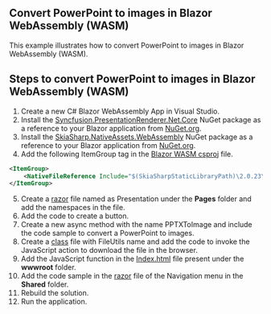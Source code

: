Convert PowerPoint to images in Blazor WebAssembly (WASM)
---------------------------------------------------------

This example illustrates how to convert PowerPoint to images in Blazor WebAssembly (WASM).

Steps to convert PowerPoint to images in Blazor WebAssembly (WASM)
------------------------------------------------------------------

1. Create a new C# Blazor WebAssembly App in Visual Studio.
2. Install the [Syncfusion.PresentationRenderer.Net.Core](https://www.nuget.org/packages/Syncfusion.PresentationRenderer.Net.Core) NuGet package as a reference to your Blazor application from [NuGet.org](https://www.nuget.org/).  
3. Install the [SkiaSharp.NativeAssets.WebAssembly](https://www.nuget.org/packages/SkiaSharp.NativeAssets.WebAssembly) NuGet package as a reference to your Blazor application from [NuGet.org](https://www.nuget.org/).  
4. Add the following ItemGroup tag in the [Blazor WASM csproj](https://github.com/SyncfusionExamples/PowerPoint-Examples/blob/master/PPTX-to-Image-conversion/Convert-PowerPoint-presentation-to-Image/Blazor/Client-side-application/Convert-PPTX-to-Image/Convert-PPTX-to-Image.csproj) file.

```xml
<ItemGroup>
    <NativeFileReference Include="$(SkiaSharpStaticLibraryPath)\2.0.23\*.a" />
</ItemGroup>
```

5. Create a [razor](https://github.com/SyncfusionExamples/PowerPoint-Examples/blob/master/PPTX-to-Image-conversion/Convert-PowerPoint-presentation-to-Image/Blazor/Client-side-application/Convert-PPTX-to-Image/Pages/DocIO.razor) file named as Presentation under the **Pages** folder and add the namespaces in the file.
6. Add the code to create a button.
7. Create a new async method with the name PPTXToImage and include the code sample to convert a PowerPoint to images.
8. Create a [class](https://github.com/SyncfusionExamples/PowerPoint-Examples/blob/master/PPTX-to-Image-conversion/Convert-PowerPoint-presentation-to-Image/Blazor/Client-side-application/Convert-PPTX-to-Image/FileUtils.cs) file with FileUtils name and add the code to invoke the JavaScript action to download the file in the browser.
9. Add the JavaScript function in the [Index.html](https://github.com/SyncfusionExamples/PowerPoint-Examples/blob/master/PPTX-to-Image-conversion/Convert-PowerPoint-presentation-to-Image/Blazor/Client-side-application/Convert-PPTX-to-Image/wwwroot/index.html) file present under the **wwwroot** folder.
10. Add the code sample in the [razor](https://github.com/SyncfusionExamples/PowerPoint-Examples/blob/master/PPTX-to-Image-conversion/Convert-PowerPoint-presentation-to-Image/Blazor/Client-side-application/Convert-PPTX-to-Image/Shared/NavMenu.razor) file of the Navigation menu in the **Shared** folder.
11. Rebuild the solution.
12. Run the application.
